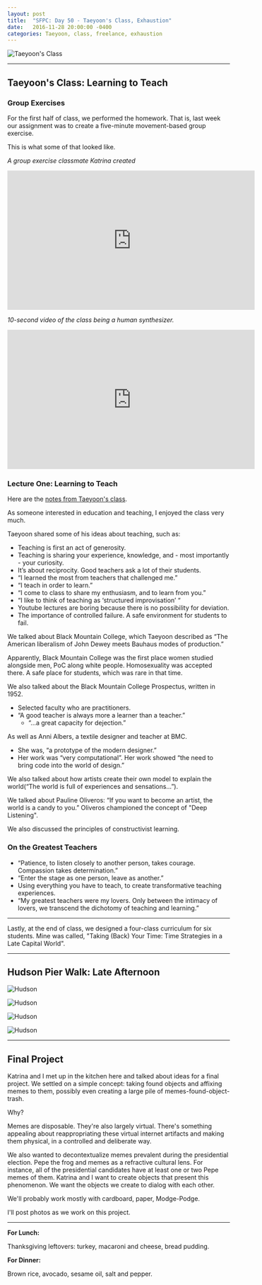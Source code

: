 ```yaml
---
layout: post
title:  "SFPC: Day 50 - Taeyoon's Class, Exhaustion"
date:   2016-11-28 20:00:00 -0400
categories: Taeyoon, class, freelance, exhaustion
---
```


![Taeyoon's Class](/images/IMG_6562.JPG)

-----
<h2>Taeyoon's Class: Learning to Teach</h2>

<h3>Group Exercises</h3>

For the first half of class, we performed the homework. That is, last week our assignment was to create a five-minute movement-based group exercise.

This is what some of that looked like.

*A group exercise classmate Katrina created*

<iframe width="560" height="315" src="https://www.youtube.com/embed/8zSOVDfOhso?rel=0" frameborder="0" ></iframe>

*10-second video of the class being a human synthesizer.*

<iframe width="560" height="315" src="https://www.youtube.com/embed/irN8y_WNnkA?rel=0" frameborder="0" ></iframe>

<h3>Lecture One: Learning to Teach</h3>

Here are the [notes from Taeyoon's class](https://paper.dropbox.com/doc/112816-Taeyoons-Class-Learning-to-Teach-UyynbkBcHjHYIy7W6c6pO).

As someone interested in education and teaching, I enjoyed the class very much.

Taeyoon shared some of his ideas about teaching, such as:

- Teaching is first an act of generosity.
- Teaching is sharing your experience, knowledge, and - most importantly - your curiosity.
- It’s about reciprocity. Good teachers ask a lot of their students.
- “I learned the most from teachers that challenged me.”
- “I teach in order to learn.”
- “I come to class to share my enthusiasm, and to learn from you.”
- “I like to think of teaching as ‘structured improvisation’ “
- Youtube lectures are boring because there is no possibility for deviation.
- The importance of controlled failure. A safe environment for students to fail.

We talked about Black Mountain College, which Taeyoon described as “The American liberalism of John Dewey meets Bauhaus modes of production.”

Apparently, Black Mountain College was the first place women studied alongside men, PoC along white people. Homosexuality was accepted there. A safe place for students, which was rare in that time.

We also talked about the Black Mountain College Prospectus, written in 1952.
- Selected faculty who are practitioners.
- “A good teacher is always more a learner than a teacher.”
  - “…a great capacity for dejection.”

As well as Anni Albers, a textile designer and teacher at BMC.
- She was, “a prototype of the modern designer.”
- Her work was “very computational”. Her work showed “the need to bring code into the world of design.”

We also talked about how artists create their own model to explain the world(“The world is full of experiences and sensations…”).

We talked about Pauline Oliveros: “If you want to become an artist, the world is a candy to you.” Oliveros championed the concept of "Deep Listening".

We also discussed the principles of constructivist learning.

<h3>On the Greatest Teachers</h3>

- “Patience, to listen closely to another person, takes courage. Compassion takes determination.”
- “Enter the stage as one person, leave as another.”
- Using everything you have to teach, to create transformative teaching experiences.
- “My greatest teachers were my lovers. Only between the intimacy of lovers, we transcend the dichotomy of teaching and learning.”

-----

Lastly, at the end of class, we designed a four-class curriculum for six students. Mine was called, "Taking
(Back) Your Time: Time Strategies in a Late Capital World".

-----

<h2>Hudson Pier Walk: Late Afternoon</h2>

![Hudson](/images/IMG_6573.jpg)

![Hudson](/images/IMG_6576.jpg)

![Hudson](/images/IMG_6580.jpg)

![Hudson](/images/IMG_6589.jpg)

-----

<h2>Final Project</h2>

Katrina and I met up in the kitchen here and talked about ideas for a final project. We settled on a simple concept: taking found objects and affixing memes to them, possibly even creating a large pile of memes-found-object-trash.

Why?

Memes are disposable. They're also largely virtual. There's something appealing about reappropriating these virtual internet artifacts and making them physical, in a controlled and deliberate way.

We also wanted to decontextualize memes prevalent during the presidential election. Pepe the frog and memes as a refractive cultural lens. For instance, all of the presidential candidates have at least one or two Pepe memes of them. Katrina and I want to create objects that present this phenomenon. We want the objects we create to dialog with each other.

We'll probably work mostly with cardboard, paper, Modge-Podge.

I'll post photos as we work on this project.

-----

**For Lunch:**

Thanksgiving leftovers: turkey, macaroni and cheese, bread pudding.

**For Dinner:**

Brown rice, avocado, sesame oil, salt and pepper.
